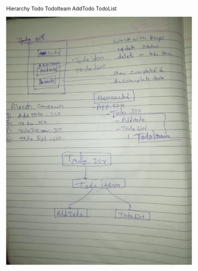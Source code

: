 Hierarchy 
Todo
   TodoIteam
       AddTodo
       TodoList

<img src="https://github.com/Balram088/react-async/blob/main/react-three/src/sprint2/Todo/Todo_Tree.jpeg" alt="img"/>
